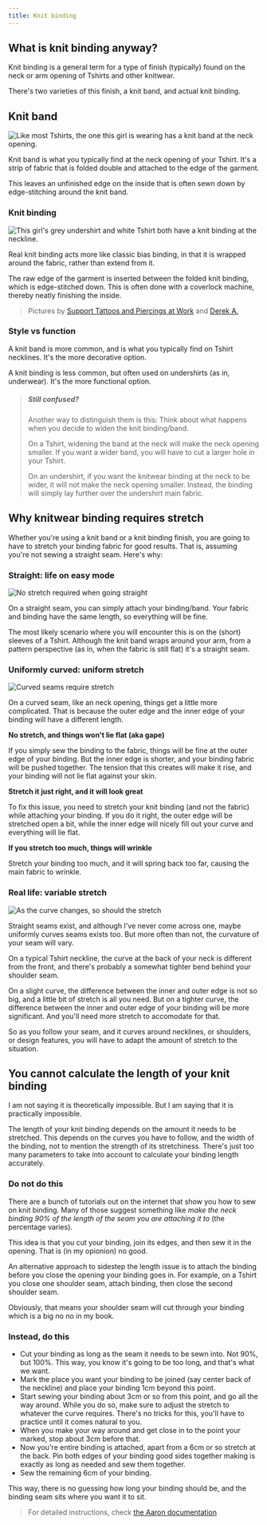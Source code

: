 ```yaml
---
title: Knit binding
---
```


## What is knit binding anyway?

Knit binding is a general term for a type of finish (typically) found on the neck or arm opening of Tshirts and other knitwear.

There's two varieties of this finish, a knit band, and actual knit binding.

## Knit band

![Like most Tshirts, the one this girl is wearing has a knit band at the neck opening.](knit_band.jpg)

Knit band is what you typically find at the neck opening of your Tshirt. It's a strip of fabric that is folded double and attached to the edge of the garment.

This leaves an unfinished edge on the inside that is often sewn down by edge-stitching around the knit band.

### Knit binding

![This girl's grey undershirt and white Tshirt both have a knit binding at the neckline.](knit_binding.jpg)

Real knit binding acts more like classic bias binding, in that it is wrapped around the fabric, rather than extend from it.

The raw edge of the garment is inserted between the folded knit binding, which is edge-stitched down. This is often done with a coverlock machine, thereby neatly finishing the inside.

> Pictures by [Support Tattoos and Piercings at Work](https://www.flickr.com/photos/supporttattoosandpiercingsatwork/21870942614/) and [Derek A.](https://www.flickr.com/photos/sfj/696122404/)

### Style vs function

A knit band is more common, and is what you typically find on Tshirt necklines. It's the more decorative option.

A knit binding is less common, but often used on undershirts (as in, underwear). It's the more functional option.

> ##### Still confused?
> 
> Another way to distinguish them is this: Think about what happens when you decide to widen the knit binding/band.
> 
> On a Tshirt, widening the band at the neck will make the neck opening smaller. If you want a wider band, you will have to cut a larger hole in your Tshirt.
> 
> On an undershirt, if you want the knitwear binding at the neck to be wider, it will not make the neck opening smaller. Instead, the binding will simply lay further over the undershirt main fabric.

## Why knitwear binding requires stretch

Whether you're using a knit band or a knit binding finish, you are going to have to stretch your binding fabric for good results. That is, assuming you're not sewing a straight seam. Here's why:

### Straight: life on easy mode

![No stretch required when going straight](knitbinding1.png)

On a straight seam, you can simply attach your binding/band. Your fabric and binding have the same length, so everything will be fine.

The most likely scenario where you will encounter this is on the (short) sleeves of a Tshirt. Although the knit band wraps around your arm, from a pattern perspective (as in, when the fabric is still flat) it's a straight seam.

### Uniformly curved: uniform stretch

![Curved seams require stretch](knitbinding2.png)

On a curved seam, like an neck opening, things get a little more complicated. That is because the outer edge and the inner edge of your binding will have a different length.

**No stretch, and things won't lie flat (aka gape)**

If you simply sew the binding to the fabric, things will be fine at the outer edge of your binding. But the inner edge is shorter, and your binding fabric will be pushed together. The tension that this creates will make it rise, and your binding will not lie flat against your skin.

**Stretch it just right, and it will look great**

To fix this issue, you need to stretch your knit binding (and not the fabric) while attaching your binding. If you do it right, the outer edge will be stretched open a bit, while the inner edge will nicely fill out your curve and everything will lie flat.

**If you stretch too much, things will wrinkle**

Stretch your binding too much, and it will spring back too far, causing the main fabric to wrinkle.

### Real life: variable stretch

![As the curve changes, so should the stretch](knitbinding3.png)

Straight seams exist, and although I've never come across one, maybe uniformly curves seams exists too. But more often than not, the curvature of your seam will vary.

On a typical Tshirt neckline, the curve at the back of your neck is different from the front, and there's probably a somewhat tighter bend behind your shoulder seam.

On a slight curve, the difference between the inner and outer edge is not so big, and a little bit of stretch is all you need. But on a tighter curve, the difference between the inner and outer edge of your binding will be more significant. And you'll need more stretch to accomodate for that.

So as you follow your seam, and it curves around necklines, or shoulders, or design features, you will have to adapt the amount of stretch to the situation.

## You cannot calculate the length of your knit binding

I am not saying it is theoretically impossible. But I am saying that it is practically impossible.

The length of your knit binding depends on the amount it needs to be stretched. This depends on the curves you have to follow, and the width of the binding, not to mention the strength of its stretchiness. There's just too many parameters to take into account to calculate your binding length accurately.

### Do not do this

There are a bunch of tutorials out on the internet that show you how to sew on knit binding. Many of those suggest something like *make the neck binding 90% of the length of the seam you are attaching it to* (the percentage varies).

This idea is that you cut your binding, join its edges, and then sew it in the opening. That is (in my opionion) no good.

An alternative approach to sidestep the length issue is to attach the binding before you close the opening your binding goes in. For example, on a Tshirt you close one shoulder seam, attach binding, then close the second shoulder seam.

Obviously, that means your shoulder seam will cut through your binding which is a big no no in my book.

### Instead, do this

- Cut your binding as long as the seam it needs to be sewn into. Not 90%, but 100%. This way, you know it's going to be too long, and that's what we want.
- Mark the place you want your binding to be joined (say center back of the neckline) and place your binding 1cm beyond this point.
- Start sewing your binding about 3cm or so from this point, and go all the way around. While you do so, make sure to adjust the stretch to whatever the curve requires. There's no tricks for this, you'll have to practice until it comes natural to you.
- When you make your way around and get close in to the point your marked, stop about 3cm before that.
- Now you're entire binding is attached, apart from a 6cm or so stretch at the back. Pin both edges of your binding good sides together making is exactly as long as needed and sew them together.
- Sew the remaining 6cm of your binding.

This way, there is no guessing how long your binding should be, and the binding seam sits where you want it to sit.

> For detailed instructions, check [the Aaron documentation](/en/docs/patterns/aaron/)